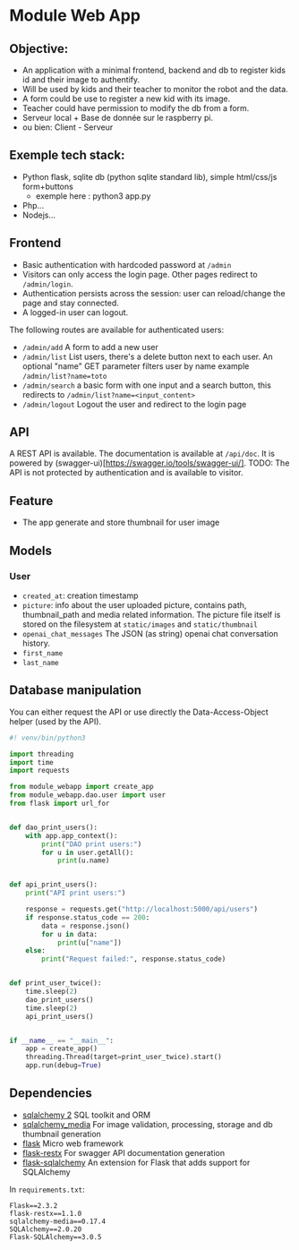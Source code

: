 # Module Web App

## Objective:
* An application with a minimal frontend, backend and db to register kids id and their image to authentify.
* Will be used by kids and their teacher to monitor the robot and the data.
* A form could be use to register a new kid with its image.
* Teacher could have permission to modify the db from a form.
* Serveur local + Base de donnée sur le raspberry pi.
* ou bien: Client - Serveur

## Exemple tech stack: 
* Python flask, sqlite db (python sqlite standard lib), simple html/css/js form+buttons
    * exemple here : python3 app.py
* Php...
* Nodejs...

## Frontend

- Basic authentication with hardcoded password at `/admin`
- Visitors can only access the login page. Other pages redirect to `/admin/login`.
- Authentication persists across the session: user can reload/change the page and stay connected.
- A logged-in user can logout.


The following routes are available for authenticated users: 
- `/admin/add` A form to add a new user
- `/admin/list` List users, there's a delete button next to each user. An optional "name" GET parameter filters user by name example `/admin/list?name=toto`
- `/admin/search` a basic form with one input and a search button, this redirects to `/admin/list?name=<input_content>`
- `/admin/logout` Logout the user and redirect to the login page

## API

A REST API is available. The documentation is available at `/api/doc`. It is powered by (swagger-ui)[https://swagger.io/tools/swagger-ui/].
TODO: The API is not protected by authentication and is available to visitor.

## Feature

- The app generate and store thumbnail for user image

## Models

### User

- `created_at`: creation timestamp
- `picture`: info about the user uploaded picture, contains path, thumbnail_path and media related information. The picture file itself is stored on the filesystem at `static/images` and `static/thumbnail`
- `openai_chat_messages` The JSON (as string) openai chat conversation history.
- `first_name`
- `last_name`

## Database manipulation

You can either request the API or use directly the Data-Access-Object helper (used by the API).

```py
#! venv/bin/python3

import threading
import time
import requests

from module_webapp import create_app
from module_webapp.dao.user import user
from flask import url_for


def dao_print_users():
    with app.app_context():
        print("DAO print users:")
        for u in user.getAll():
            print(u.name)


def api_print_users():
    print("API print users:")

    response = requests.get("http://localhost:5000/api/users")
    if response.status_code == 200:
        data = response.json()
        for u in data:
            print(u["name"])
    else:
        print("Request failed:", response.status_code)


def print_user_twice():
    time.sleep(2)
    dao_print_users()
    time.sleep(2)
    api_print_users()


if __name__ == "__main__":
    app = create_app()
    threading.Thread(target=print_user_twice).start()
    app.run(debug=True)
```

## Dependencies
- [sqlalchemy 2](https://www.sqlalchemy.org/) SQL toolkit and ORM
- [sqlalchemy_media](http://sqlalchemy-media.dobisel.com/) For image validation, processing, storage and db thumbnail generation
- [flask](https://flask.palletsprojects.com/) Micro web framework
- [flask-restx](https://flask-restx.readthedocs.io/en/latest/) For swagger API documentation generation
- [flask-sqlalchemy](https://flask-sqlalchemy.palletsprojects.com/en/3.0.x/) An extension for Flask that adds support for SQLAlchemy

In `requirements.txt`:

```
Flask==2.3.2
flask-restx==1.1.0
sqlalchemy-media==0.17.4
SQLAlchemy==2.0.20
Flask-SQLAlchemy==3.0.5
```
